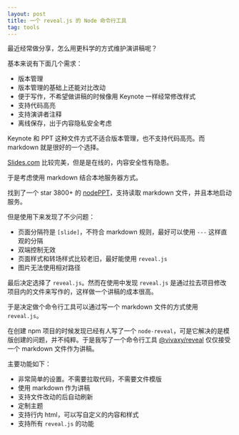 ```yaml
---
layout: post
title: 一个 reveal.js 的 Node 命令行工具
tag: tools
---
```


最近经常做分享，怎么用更科学的方式维护演讲稿呢？

基本来说有下面几个需求：

- 版本管理
- 版本管理的基础上还能对比改动
- 便于写作，不希望做讲稿的时候像用 Keynote 一样经常修改样式
- 支持代码高亮
- 支持演讲者注释
- 离线保存，出于内容隐私安全考虑

Keynote 和 PPT 这种文件方式不适合版本管理，也不支持代码高亮。而 markdown 就是很好的一个选择。

[Slides.com](http://slides.com/) 比较完美，但是是在线的，内容安全性有隐患。

于是考虑使用 markdown 结合本地服务器方式。

找到了一个 star 3800+ 的 [nodePPT](https://github.com/ksky521/nodePPT)，支持读取 markdown 文件，并且本地启动服务。

但是使用下来发现了不少问题：

- 页面分隔符是 `[slide]`，不符合 markdown 规则，最好可以使用 `---` 这样直观的分隔
- 双端控制无效
- 页面样式和转场样式比较老旧，最好能使用 `reveal.js`
- 图片无法使用相对路径

最后决定选择了 `reveal.js`。然而在使用中发现 `reveal.js` 是通过拉去项目修改项目内的文件来写作的，这样做一个讲稿的成本很高。

于是决定做个命令行工具可以通过写一个 markdown 文件的方式使用 `reveal.js`。

在创建 npm 项目的时候发现已经有人写了一个 `node-reveal`，可是它解决的是模版创建的问题，并不纯粹。于是我写了一个命令行工具 [@vivaxy/reveal](https://github.com/vivaxy/node-reveal) 仅仅接受一个 markdown 文件作为讲稿。

主要功能如下：

- 非常简单的设置。不需要拉取代码，不需要文件模版
- 使用 markdown 作为讲稿
- 支持文件改动的后自动刷新
- 定制主题
- 支持行内 html，可以写自定义的内容和样式
- 支持所有 `reveal.js` 的功能
